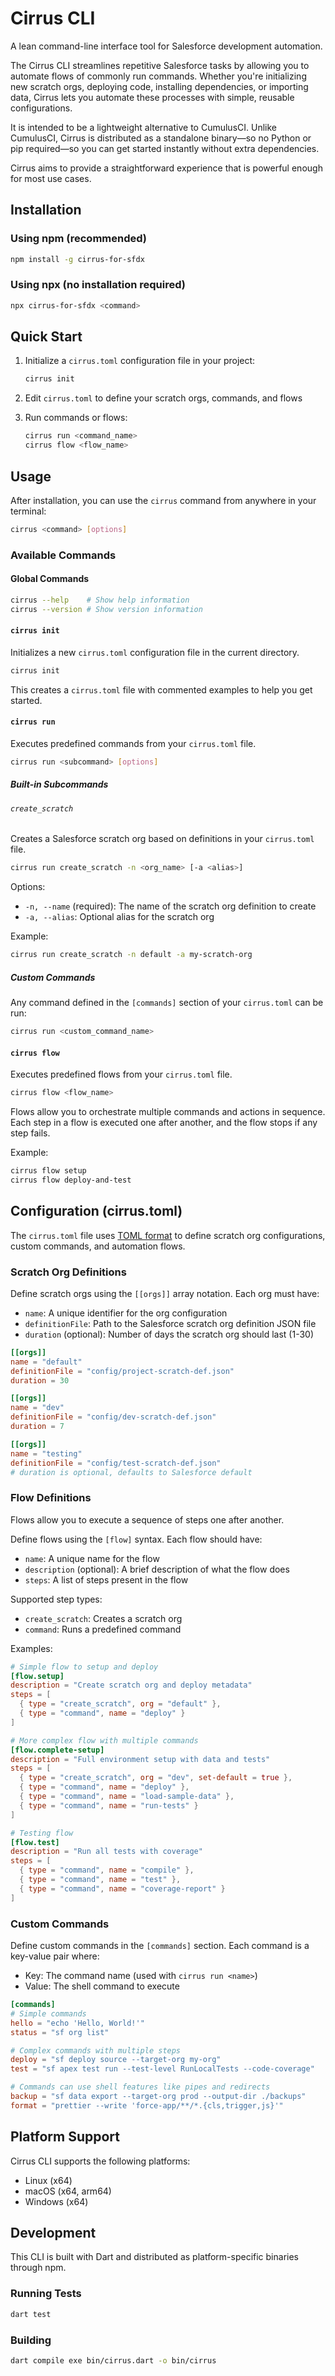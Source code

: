 # Cirrus CLI

A lean command-line interface tool for Salesforce development automation.

The Cirrus CLI streamlines repetitive Salesforce tasks by allowing you to automate flows of commonly run commands.
Whether you're initializing new scratch orgs, deploying code, installing dependencies, or importing data, 
Cirrus lets you automate these processes with simple, reusable configurations.

It is intended to be a lightweight alternative to CumulusCI. 
Unlike CumulusCI, Cirrus is distributed as a standalone binary—so no Python or pip required—so you can get started instantly without extra dependencies.

Cirrus aims to provide a straightforward experience that is powerful enough for most use cases.

## Installation

### Using npm (recommended)

```bash
npm install -g cirrus-for-sfdx
```

### Using npx (no installation required)

```bash
npx cirrus-for-sfdx <command>
```

## Quick Start

1. Initialize a `cirrus.toml` configuration file in your project:
   ```bash
   cirrus init
   ```

2. Edit `cirrus.toml` to define your scratch orgs, commands, and flows

3. Run commands or flows:
   ```bash
   cirrus run <command_name>
   cirrus flow <flow_name>
   ```

## Usage

After installation, you can use the `cirrus` command from anywhere in your terminal:

```bash
cirrus <command> [options]
```

### Available Commands

#### Global Commands

```bash
cirrus --help    # Show help information
cirrus --version # Show version information
```

#### `cirrus init`

Initializes a new `cirrus.toml` configuration file in the current directory.

```bash
cirrus init
```

This creates a `cirrus.toml` file with commented examples to help you get started.

#### `cirrus run`

Executes predefined commands from your `cirrus.toml` file.

```bash
cirrus run <subcommand> [options]
```

##### Built-in Subcommands

###### `create_scratch`

Creates a Salesforce scratch org based on definitions in your `cirrus.toml` file.

```bash
cirrus run create_scratch -n <org_name> [-a <alias>]
```

Options:
- `-n, --name` (required): The name of the scratch org definition to create
- `-a, --alias`: Optional alias for the scratch org

Example:
```bash
cirrus run create_scratch -n default -a my-scratch-org
```

##### Custom Commands

Any command defined in the `[commands]` section of your `cirrus.toml` can be run:

```bash
cirrus run <custom_command_name>
```

#### `cirrus flow`

Executes predefined flows from your `cirrus.toml` file.

```bash
cirrus flow <flow_name>
```

Flows allow you to orchestrate multiple commands and actions in sequence. Each step in a flow is executed one after another, and the flow stops if any step fails.

Example:
```bash
cirrus flow setup
cirrus flow deploy-and-test
```

## Configuration (cirrus.toml)

The `cirrus.toml` file uses [TOML format](https://toml.io/) to define scratch org configurations, custom commands, and automation flows.

### Scratch Org Definitions

Define scratch orgs using the `[[orgs]]` array notation. Each org must have:
- `name`: A unique identifier for the org configuration
- `definitionFile`: Path to the Salesforce scratch org definition JSON file
- `duration` (optional): Number of days the scratch org should last (1-30)

```toml
[[orgs]]
name = "default"
definitionFile = "config/project-scratch-def.json"
duration = 30

[[orgs]]
name = "dev"
definitionFile = "config/dev-scratch-def.json"
duration = 7

[[orgs]]
name = "testing"
definitionFile = "config/test-scratch-def.json"
# duration is optional, defaults to Salesforce default
```

### Flow Definitions

Flows allow you to execute a sequence of steps one after another.

Define flows using the `[flow]` syntax. Each flow should have:
- `name`: A unique name for the flow
- `description` (optional): A brief description of what the flow does
- `steps`: A list of steps present in the flow

Supported step types:
- `create_scratch`: Creates a scratch org
- `command`: Runs a predefined command

Examples:

```toml
# Simple flow to setup and deploy
[flow.setup]
description = "Create scratch org and deploy metadata"
steps = [
  { type = "create_scratch", org = "default" },
  { type = "command", name = "deploy" }
]

# More complex flow with multiple commands
[flow.complete-setup]
description = "Full environment setup with data and tests"
steps = [
  { type = "create_scratch", org = "dev", set-default = true },
  { type = "command", name = "deploy" },
  { type = "command", name = "load-sample-data" },
  { type = "command", name = "run-tests" }
]

# Testing flow
[flow.test]
description = "Run all tests with coverage"
steps = [
  { type = "command", name = "compile" },
  { type = "command", name = "test" },
  { type = "command", name = "coverage-report" }
]
```

### Custom Commands

Define custom commands in the `[commands]` section. Each command is a key-value pair where:
- Key: The command name (used with `cirrus run <name>`)
- Value: The shell command to execute

```toml
[commands]
# Simple commands
hello = "echo 'Hello, World!'"
status = "sf org list"

# Complex commands with multiple steps
deploy = "sf deploy source --target-org my-org"
test = "sf apex test run --test-level RunLocalTests --code-coverage"

# Commands can use shell features like pipes and redirects
backup = "sf data export --target-org prod --output-dir ./backups"
format = "prettier --write 'force-app/**/*.{cls,trigger,js}'"
```

## Platform Support

Cirrus CLI supports the following platforms:
- Linux (x64)
- macOS (x64, arm64)
- Windows (x64)

## Development

This CLI is built with Dart and distributed as platform-specific binaries through npm.

### Running Tests

```bash
dart test
```

### Building

```bash
dart compile exe bin/cirrus.dart -o bin/cirrus
```
